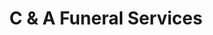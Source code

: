 ---
title: "C & A Funeral Services"
url: /prestonpans/c-und-a-funeral-services/
shop: Bestattungen
---